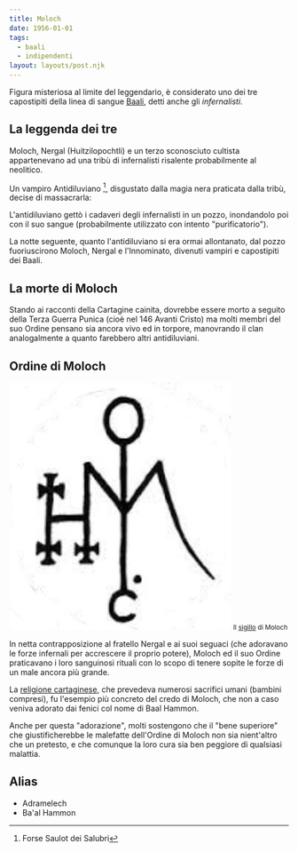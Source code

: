 ```yaml
---
title: Moloch
date: 1956-01-01
tags:
  - baali
  - indipendenti
layout: layouts/post.njk
---
```


Figura misteriosa al limite del leggendario, è considerato uno dei tre capostipiti della linea di sangue [Baali](/tags/baali), detti anche gli _infernalisti_.

## La leggenda dei tre

Moloch, Nergal (Huitzilopochtli) e un terzo sconosciuto cultista appartenevano ad una tribù di infernalisti risalente probabilmente al neolitico.

Un vampiro Antidiluviano [^antidiluviano], disgustato dalla magia nera praticata dalla tribù, decise di massacrarla:

[^antidiluviano]: Forse Saulot dei Salubri

L'antidiluviano gettò i cadaveri degli infernalisti in un pozzo, inondandolo poi con il suo sangue (probabilmente utilizzato con intento "purificatorio").

La notte seguente, quanto l'antidiluviano si era ormai allontanato, dal pozzo fuoriuscirono Moloch, Nergal e l'Innominato, divenuti vampiri e capostipiti dei Baali.

## La morte di Moloch

Stando ai racconti della Cartagine cainita, dovrebbe essere morto a seguito della Terza Guerra Punica (cioè nel 146 Avanti Cristo) ma molti membri del suo Ordine pensano sia ancora vivo ed in torpore, manovrando il clan analogalmente a quanto farebbero altri antidiluviani.

## Ordine di Moloch

![sigillo](/img/marchio.jpg)
<small>Il [sigillo](/database/marchio-di-moloch) di Moloch</small>

In netta contrapposizione al fratello Nergal e ai suoi seguaci (che adoravano le forze infernali per accrescere il proprio potere), Moloch ed il suo Ordine praticavano i loro sanguinosi rituali con lo scopo di tenere sopite le forze di un male ancora più grande.

La [religione cartaginese](https://it.wikiversity.org/wiki/Religione_cartaginese), che prevedeva numerosi sacrifici umani (bambini compresi), fu l'esempio più concreto del credo di Moloch, che non a caso veniva adorato dai fenici col nome di Baal Hammon.

Anche per questa "adorazione", molti sostengono che il "bene superiore" che giustificherebbe le malefatte dell'Ordine di Moloch non sia nient'altro che un pretesto, e che comunque la loro cura sia ben peggiore di qualsiasi malattia.

## Alias

- Adramelech
- Ba'al Hammon